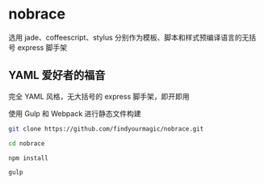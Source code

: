 # nobrace
选用 jade、coffeescript、stylus 分别作为模板、脚本和样式预编译语言的无括号 express 脚手架

## YAML 爱好者的福音

完全 YAML 风格，无大括号的 express 脚手架，即开即用

使用 Gulp 和 Webpack 进行静态文件构建

```bash
git clone https://github.com/findyourmagic/nobrace.git
```

```bash
cd nobrace
```

```bash
npm install
```

```bash
gulp
```

